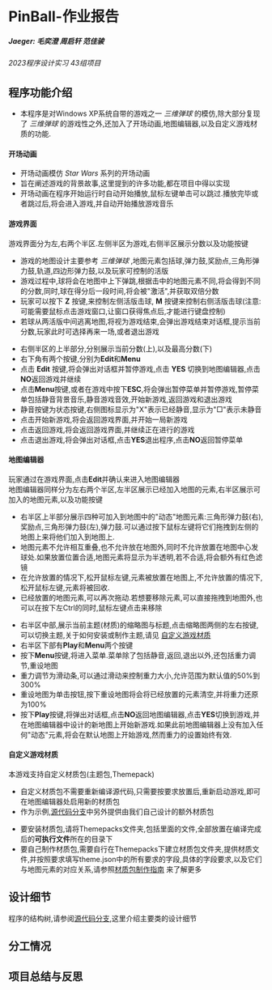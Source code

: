 # PinBall-作业报告

##### Jaeger: 毛奕澄 周启轩 范佳骏

###### 2023程序设计实习 43组项目

## 程序功能介绍
+ 本程序是对Windows XP系统自带的游戏之一 _三维弹球_ 的模仿,除大部分复现了 _三维弹球_ 的游戏性之外,还加入了开场动画,地图编辑器,以及自定义游戏材质的功能.

#### 开场动画
+ 开场动画模仿 _Star Wars_ 系列的开场动画
+ 旨在阐述游戏的背景故事,这里提到的许多功能,都在项目中得以实现
+ 开场动画在程序开始运行时自动开始播放,鼠标左键单击可以跳过.播放完毕或者跳过后,将会进入游戏,并自动开始播放游戏音乐
  
#### 游戏界面
游戏界面分为左,右两个半区.左侧半区为游戏,右侧半区展示分数以及功能按键
+ 游戏的地图设计主要参考 _三维弹球_ ,地图元素包括球,弹力鼓,奖励点,三角形弹力鼓,轨道,四边形弹力鼓,以及玩家可控制的活版
+ 游戏过程中,球将会在地图中上下弹跳,根据击中的地图元素不同,将会得到不同的分数,同时,球在得分后一段时间,将会被"激活",并获取双倍分数
+ 玩家可以按下 **Z** 按键,来控制左侧活版击球, **M** 按键来控制右侧活版击球(注意:可能需要鼠标点击游戏窗口,让窗口获得焦点后,才能进行键盘控制)
+ 若球从两活版中间逃离地图,将视为游戏结束,会弹出游戏结束对话框,提示当前分数,玩家此时可选择再来一场,或者退出游戏
- 右侧半区的上半部分,分别展示当前分数(上),以及最高分数(下)
- 右下角有两个按键,分别为**Edit**和**Menu**
- 点击 **Edit** 按键,将会弹出对话框并暂停游戏,点击 **YES** 切换到地图编辑器,点击**NO**返回游戏并继续
- 点击**Menu**按键,或者在游戏中按下**ESC**,将会弹出暂停菜单并暂停游戏,暂停菜单包括静音背景音乐,静音游戏音效,开始新游戏,返回游戏和退出游戏
- 静音按键为状态按键,右侧图标显示为"X"表示已经静音,显示为"□"表示未静音
- 点击开始新游戏,将会返回游戏界面,并开始一局新游戏
- 点击返回游戏,将会返回游戏界面,并继续正在进行的游戏
- 点击退出游戏,将会弹出对话框,点击**YES**退出程序,点击**NO**返回暂停菜单

#### 地图编辑器
玩家通过在游戏界面,点击**Edit**并确认来进入地图编辑器  
地图编辑器同样分为左右两个半区,左半区展示已经加入地图的元素,右半区展示可加入的地图元素,以及功能按键
+ 右半区上半部分展示四种可加入到地图中的"动态"地图元素:三角形弹力鼓(右),奖励点,三角形弹力鼓(左),弹力鼓.可以通过按下鼠标左键将它们拖拽到左侧的地图上来将他们加入到地图上.
+ 地图元素不允许相互重叠,也不允许放在地图外,同时不允许放置在地图中心发球处.如果放置位置合适,地图元素将显示为半透明,若不合适,将会额外有红色滤镜
+ 在允许放置的情况下,松开鼠标左键,元素被放置在地图上,不允许放置的情况下,松开鼠标左键,元素将被回收.
+ 已经放置的地图元素,可以再次拖动.若想要移除元素,可以直接拖拽到地图外,也可以在按下左Ctrl的同时,鼠标左键点击来移除
- 右半区中部,展示当前主题(材质)的缩略图与标题,点击缩略图两侧的左右按键,可以切换主题,关于如何安装或制作主题,请见 [自定义游戏材质](#自定义游戏材质)
- 右半区下部有**Play**和**Menu**两个按键
- 按下**Menu**按键,将进入菜单.菜单除了包括静音,返回,退出以外,还包括重力调节,重设地图
- 重力调节为滑动条,可以通过滑动来控制重力大小,允许范围为默认值的50%到300%
- 重设地图为单击按钮,按下重设地图将会将已经放置的元素清空,并将重力还原为100%
- 按下**Play**按键,将弹出对话框,点击**NO**返回地图编辑器,点击**YES**切换到游戏,并在地图编辑器中设计的新地图上开始新游戏.如果此前地图编辑器上没有加入任何"动态"元素,将会在默认地图上开始游戏,然而重力的设置始终有效.

#### 自定义游戏材质
本游戏支持自定义材质包(主题包,Themepack)
+ 自定义材质包不需要重新编译源代码,只需要按要求放置后,重新启动游戏,即可在地图编辑器处启用新的材质包
+ 作为示例,[源代码分支](https://github.com/riiiiiiin/PinBall/tree/code)中另外提供由我们自己设计的额外材质包
- 要安装材质包,请将Themepacks文件夹,包括里面的文件,全部放置在编译完成后的**可执行文件**所在的目录下
- 要自己制作材质包,需要自行在Themepacks下建立材质包文件夹,提供材质文件,并按照要求填写theme.json中的所有要求的字段,具体的字段要求,以及它们与地图元素的对应关系,请参照[材质包制作指南](https://github.com/riiiiiiin/PinBall/tree/code/PinBall/Themepacks/Outlines) 来了解更多

## 设计细节
程序的结构树,请参阅[源代码分支](https://github.com/riiiiiiin/PinBall/blob/code/README.md),这里介绍主要类的设计细节

## 分工情况

## 项目总结与反思
